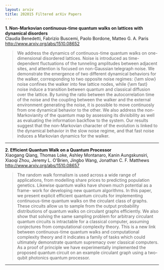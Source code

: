 ```yaml
---
layout: arxiv
title: 202015 Filtered arXiv Papers
---
```


**1.    Non-Markovian continuous-time quantum walks on lattices with dynamical disorders**  
Claudia Benedetti, Fabrizio Buscemi, Paolo Bordone, Matteo G. A. Paris  
http://www.arxiv.org/abs/1510.08652  
<blockquote>
<p>
We address the dynamics of continuous-time quantum walks on one-dimensional disordered lattices. Noise is introduced as time-dependent fluctuations of the tunneling amplitudes between adjacent sites, and attention is focused on non-Gaussian telegraph noise. We demonstrate the emergence of two different dynamical behaviors for the walker, corresponding to two opposite noise regimes: {\em slow} noise confines the walker into few lattice nodes, while {\em fast} noise induce a transition between quantum and classical diffusion over the lattice. By tuning the ratio between the autocorrelation time of the noise and the coupling between the walker and the external environment generating the noise, it is possible to move continuosly from one dynamical behavior to the other. We also address the non-Markovianity of the quantum map by assessing its divisibility as well as evaluating the information backflow to the system. Our results suggest that the non-Markovian character of the evolution is linked to the dynamical behavior in the slow noise regime, and that fast noise induces a Markovian dynamics for the walker.
</p>
</blockquote>

------

**2.    Efficient Quantum Walk on a Quantum Processor**  
Xiaogang Qiang, Thomas Loke, Ashley Montanaro, Kanin Aungskunsiri, Xiaoqi Zhou, Jeremy L. O'Brien, Jingbo Wang, Jonathan C. F. Matthews  
http://www.arxiv.org/abs/1510.08657  
<blockquote>
<p>
The random walk formalism is used across a wide range of applications, from modelling share prices to predicting population genetics. Likewise quantum walks have shown much potential as a frame- work for developing new quantum algorithms. In this paper, we present explicit efficient quantum circuits for implementing continuous-time quantum walks on the circulant class of graphs. These circuits allow us to sample from the output probability distributions of quantum walks on circulant graphs efficiently. We also show that solving the same sampling problem for arbitrary circulant quantum circuits is intractable for a classical computer, assuming conjectures from computational complexity theory. This is a new link between continuous-time quantum walks and computational complexity theory and it indicates a family of tasks which could ultimately demonstrate quantum supremacy over classical computers. As a proof of principle we have experimentally implemented the proposed quantum circuit on an example circulant graph using a two-qubit photonics quantum processor.
</p>
</blockquote>

------

